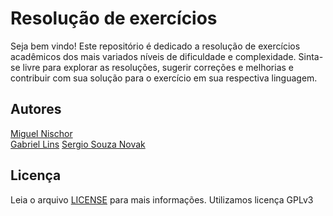 # Resolução de exercícios
Seja bem vindo! Este repositório é dedicado a resolução de exercícios acadêmicos dos mais variados níveis de dificuldade e complexidade. Sinta-se livre para explorar as resoluções, sugerir correções e melhorias e contribuir com sua solução para o exercício em sua respectiva linguagem.

## Autores
[Miguel Nischor](https://www.linkedin.com/in/mgnischor/)<br />
[Gabriel Lins](https://www.linkedin.com/in/gabrielfurtadolinsmelo/)
[Sergio Souza Novak](https://www.linkedin.com/in/sergio-souza-a599a4114/)


## Licença
Leia o arquivo [LICENSE](https://github.com/codebrasil/resolucao-exercicios/blob/main/LICENSE) para mais informações. Utilizamos licença GPLv3
